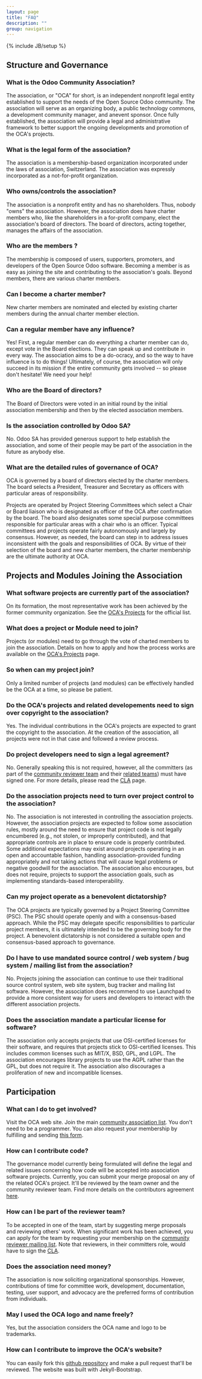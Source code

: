```yaml
---
layout: page
title: "FAQ"
description: ""
group: navigation
---
```


{% include JB/setup %}

## Structure and Governance

### What is the Odoo Community Association? 
The association, or "OCA" for short, is an independent nonprofit legal entity established to support the needs of the Open Source Odoo community. The association will serve as an organizing body, a public technology commons, a development community manager, and anevent sponsor. Once fully established, the association will provide a legal and administrative framework to better support the ongoing developments and promotion of the OCA's projects. 

### What is the legal form of the association?
The association is a membership-based organization incorporated under the laws of association, Switzerland. The association was expressly incorporated as a not-for-profit organization.

### Who owns/controls the association?
The association is a nonprofit entity and has no shareholders. Thus, nobody "owns" the association. However, the association does have charter members who, like the shareholders in a for-profit company, elect the association's board of directors. The board of directors, acting together, manages the affairs of the association. 

### Who are the members ?
The membership is composed of users, supporters, promoters, and developers of the Open Source Odoo software. Becoming a member is as easy as joining the site and contributing to the association's goals. Beyond members, there are various charter members. 

### Can I become a charter member?
New charter members are nominated and elected by existing charter members during the annual charter member election. 

### Can a regular member have any influence?
Yes! First, a regular member can do everything a charter member can do, except vote in the Board elections. They can speak up and contribute in every way. The association aims to be a do-ocracy, and so the way to have influence is to do things! Ultimately, of course, the association will only succeed in its mission if the entire community gets involved -- so please don't hesitate! We need your help! 

### Who are the Board of directors?
The Board of Directors were voted in an initial round by the initial association membership and then by the elected association members.

### Is the association controlled by Odoo SA?
No. Odoo SA has provided generous support to help establish the association, and some of their people may be part of the association in the future as anybody else.

### What are the detailed rules of governance of OCA?
OCA is governed by a board of directors elected by the charter members. The board selects a President, Treasurer and Secretary as officers with particular areas of responsibility. 

Projects are operated by Project Steering Committees which select a Chair or Board liaison who is designated as officer of the OCA after confirmation by the board. The board also designates some special purpose committees responsible for particular areas with a chair who is an officer. Typical committees and projects operate fairly autonomously and largely by consensus. However, as needed, the board can step in to address issues inconsistent with the goals and responsibilities of OCA. By virtue of their selection of the board and new charter members, the charter membership are the ultimate authority at OCA.

## Projects and Modules Joining the Association

### What software projects are currently part of the association?
On its formation, the most representative work has been achieved by the former community organization. See the [OCA's Projects](02_projects.html) for the official list. 

### What does a project or Module need to join?
Projects (or modules) need to go through the vote of charted members to join the association. Details on how to apply and how the process works are available on the [OCA's Projects](02_projects.html) page. 

### So when can my project join?
Only a limited number of projects (and modules) can be effectively handled be the OCA at a time, so please be patient. 

### Do the OCA's projects and related developements need to sign over copyright to the association?
Yes. The individual contributions in the OCA's projects are expected to grant the copyright to the association. At the creation of the association, all projects were not in that case and followed a review process.

### Do project developers need to sign a legal agreement?
No. Generally speaking this is not required, however, all the committers (as part of the [community reviewer team](https://launchpad.net/~openerp-community-reviewer) and their [related teams](https://launchpad.net/~openerp-community-reviewer/+participation)) must have signed one. For more details, please read the [CLA](cla/cla.html) page.

### Do the association projects need to turn over project control to the association?
No. The association is not interested in controlling the association projects. However, the association projects are expected to follow some association rules, mostly around the need to ensure that project code is not legally encumbered (e.g., not stolen, or improperly contributed), and that appropriate controls are in place to ensure code is properly contributed. Some additional expectations may exist around projects operating in an open and accountable fashion, handling association-provided funding appropriately and not taking actions that will cause legal problems or negative goodwill for the association. The association also encourages, but does not require, projects to support the association goals, such as implementing standards-based interoperability. 

### Can my project operate as a benevolent dictatorship?
The OCA projects are typically governed by a Project Steering Committee (PSC). The PSC should operate openly and with a consensus-based approach. While the PSC may delegate specific responsibilities to particular project members, it is ultimately intended to be the governing body for the project. A benevolent dictatorship is not considered a suitable open and consensus-based approach to governance. 

### Do I have to use mandated source control / web system / bug system / mailing list from the association?
No. Projects joining the association can continue to use their traditional source control system, web site system, bug tracker and mailing list software. However, the association does recommend to use Launchpad to provide a more consistent way for users and developers to interact with the different association projects. 

### Does the association mandate a particular license for software?
The association only accepts projects that use OSI-certified licenses for their software, and requires that projects stick to OSI-certified licenses. This includes common licenses such as MIT/X, BSD, GPL, and LGPL. The association encourages library projects to use the AGPL rather than the GPL, but does not require it. The association also discourages a proliferation of new and incompatible licenses. 

## Participation

### What can I do to get involved?
Visit the OCA web site. Join the main [community association list](https://launchpad.net/~openerp-community-association). You don't need to be a programmer. You can also request your membership by fulfilling and sending [this form](https://docs.google.com/forms/d/1uYhoEga_Lc-kUDobRpNP09L4lTHqya51ZlyZPlh31Eg/viewform).

### How can I contribute code?
The governance model currently being formulated will define the legal and related issues concerning how code will be accepted into association software projects. Currently, you can submit your merge proposal on any of the related OCA's project. It'll be reviewed by the team owner and the community reviewer team. Find more details on the contributors agreement [here](cla/cla.html).

### How can I be part of the reviewer team?
To be accepted in one of the team, start by suggesting merge proposals and reviewing others' work. When significant work has been achieved, you can apply for the team by requesting your membership on the [community reviewer mailing list](mailto:openerp-community-reviewer@lists.launchpad.net ). Note that reviewers, in their committers role, would have to sign the [CLA](cla/cla.html).

### Does the association need money?
The association is now soliciting organizational sponsorships. However, contributions of time for committee work, development, documentation, testing, user support, and advocacy are the preferred forms of contribution from individuals. 

### May I used the OCA logo and name freely?
Yes, but the association considers the OCA name and logo to be trademarks.

### How can I contribute to improve the OCA's website?
You can easily fork this [github repository](https://github.com/openerp-community-association/website) and make a pull request that'll be reviewed. The website was built with Jekyll-Bootstrap.


